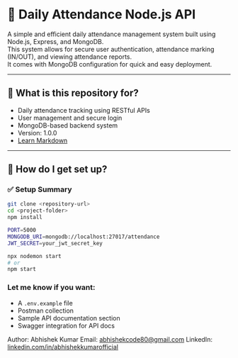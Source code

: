 # 📘 Daily Attendance Node.js API

A simple and efficient daily attendance management system built using Node.js, Express, and MongoDB.  
This system allows for secure user authentication, attendance marking (IN/OUT), and viewing attendance reports.  
It comes with MongoDB configuration for quick and easy deployment.

---

## 📌 What is this repository for?

- Daily attendance tracking using RESTful APIs
- User management and secure login
- MongoDB-based backend system
- Version: 1.0.0  
- [Learn Markdown](https://bitbucket.org/tutorials/markdowndemo)

---

## 🚀 How do I get set up?

### ✅ Setup Summary

```bash
git clone <repository-url>
cd <project-folder>
npm install

PORT=5000
MONGODB_URI=mongodb://localhost:27017/attendance
JWT_SECRET=your_jwt_secret_key

npx nodemon start
# or
npm start
````


### Let me know if you want:
- A `.env.example` file  
- Postman collection  
- Sample API documentation section  
- Swagger integration for API docs
  
Author: Abhishek Kumar
Email: abhishekcode80@gmail.com
LinkedIn: [linkedin.com/in/abhishekkumarofficial](https://www.linkedin.com/in/abhishek-kumar-7086a75a/)
